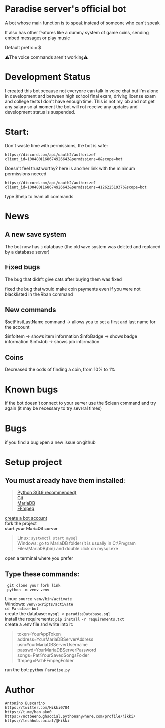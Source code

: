 # Paradise server's official bot

   A bot whose main function is to speak instead of someone who can't speak

   It also has other features like a dummy system of game coins, sending embed messages or play music

   Default prefix = $
   
   ⚠The voice commands aren't working⚠
    
# Development Status
   I created this bot because not everyone can talk in voice chat but I'm alone in development and between high school final exam, driving license exam and college tests 
   I don't have enough time. This is not my job and not get any salary 
    so at moment the bot will not receive any updates and development status is suspended.

# Start:
   Don't waste time with permissions, the bot is safe:

    https://discord.com/api/oauth2/authorize?client_id=1004801168674926643&permissions=8&scope=bot

   Doesn't feel trust worthy? here is another link with the minimum permissions needed

    https://discord.com/api/oauth2/authorize?client_id=1004801168674926643&permissions=412622519376&scope=bot

   type $help to learn all commands
    
# News
## A new save system
   The bot now has a database (the old save system was deleted and replaced by a database server) 

## Fixed bugs
   The bug that didn't give cats after buying them was fixed

   fixed the bug that would make coin payments even if you were not blacklisted in the Rban command

## New commands
   $setFirstLastName command -> allows you to set a first and last name for the account

   $infoItem -> shows item information
   $infoBadge -> shows badge information
   $infoJob -> shows job information

## Coins
   Decreased the odds of finding a coin, from 10% to 1%

    
 
# Known bugs
   if the bot doesn't connect to your server use the $clean command and try again (it may be necessary to try several times)
    
# Bugs
   if you find a bug open a new issue on github
    
    
# Setup project
  ## You must already have them installed:
   >[Python 3(3.9 recommended)](https://www.python.org/downloads/)\
   >[Git](https://git-scm.com/downloads)\
   >[MariaDB](https://mariadb.org/download/?t=mariadb&p=mariadb&r=10.11.2)\
   >[FFmpeg](https://ffmpeg.org/download.html)
   
  [create a bot account](https://discordpy.readthedocs.io/en/stable/discord.html)\
  fork the project\
  start your MariaDB server
  >Linux:  ```systemctl start mysql```\
  >Windows: go to MariaDB folder (it is usually in C:\Program Files\MariaDB\bin) and double click on mysql.exe
  
  open a terminal where you prefer
  ## Type these commands:
     git clone your fork link
     python -m venv venv
     
  Linux: ```source venv/bin/activate```\
  Windows: ```venv/Scripts/activate```\
  ```cd Paradise-bot```\
  create the database: ```mysql < paradiseDatabase.sql```\
  install the requirements: ```pip install -r requirements.txt```\
  create a .env file and write into it:
  >token=YourAppToken\
  >address=YourMariaDBServerAddress\
  >usr=YourMariaDBServerUsername\
  >passwd=YourMariaDBServerPassword\
  >songs=PathYourSavedSongsFolder\
  >ffmpeg=PathFFmpegFolder
  
  run the bot:  ```python Paradise.py```
  
  
# Author
    Antonino Buscarino
    https://twitter.com/Hikki0704
    https://t.me/han_ako0
    https://notbeenoughsocial.pythonanywhere.com/profile/hikki/
    https://techhub.social/@Hikki
